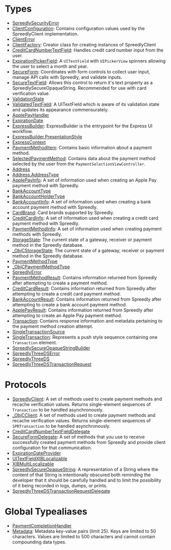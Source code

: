 # Types

  - [SpreedlySecurityError](/reference/ios/SpreedlySecurityError)
  - [ClientConfiguration](/reference/ios/ClientConfiguration):
    Contains configuration values used by the SpreedlyClient implementation.
  - [ClientError](/reference/ios/ClientError)
  - [ClientFactory](/reference/ios/ClientFactory):
    Creator class for creating instances of SpreedlyClient
  - [CreditCardNumberTextField](/reference/ios/CreditCardNumberTextField):
    Handles credit card number input from the user.
  - [ExpirationPickerField](/reference/ios/ExpirationPickerField):
    A `UITextField` with `UIPickerView` spinners allowing the user to select a month and year.
  - [SecureForm](/reference/ios/SecureForm):
    Coordinates with form controls to collect user input, manage API calls with Spreedly, and validate inputs.
  - [SecureTextField](/reference/ios/SecureTextField):
    Allows this control to return it's text property as a SpreedlySecureOpaqueString.
    Recommended for use with card verification value.
  - [ValidationState](/reference/ios/ValidationState)
  - [ValidatedTextField](/reference/ios/ValidatedTextField):
    A UITextField which is aware of its validation state and updates its appearance commensurately.
  - [ApplePayHandler](/reference/ios/ApplePayHandler)
  - [ExpirationDate](/reference/ios/ExpirationDate)
  - [ExpressBuilder](/reference/ios/ExpressBuilder):
    ExpressBuilder is the entrypoint for the Express UI workflow.
  - [ExpressBuilder.PresentationStyle](/reference/ios/ExpressBuilder_PresentationStyle)
  - [ExpressContext](/reference/ios/ExpressContext)
  - [PaymentMethodItem](/reference/ios/PaymentMethodItem):
    Contains basic information about a payment method.
  - [SelectedPaymentMethod](/reference/ios/SelectedPaymentMethod):
    Contains data about the payment method selected by the user from the `PaymentSelectionViewController`.
  - [Address](/reference/ios/Address)
  - [Address.AddressType](/reference/ios/Address_AddressType)
  - [ApplePayInfo](/reference/ios/ApplePayInfo):
    A set of information used when creating an Apple Pay payment method with Spreedly.
  - [BankAccountType](/reference/ios/BankAccountType)
  - [BankAccountHolderType](/reference/ios/BankAccountHolderType)
  - [BankAccountInfo](/reference/ios/BankAccountInfo):
    A set of information used when creating a bank account payment method with Spreedly.
  - [CardBrand](/reference/ios/CardBrand):
    Card brands supported by Spreedly.
  - [CreditCardInfo](/reference/ios/CreditCardInfo):
    A set of information used when creating a credit card payment method with Spreedly.
  - [PaymentMethodInfo](/reference/ios/PaymentMethodInfo):
    A set of information used when creating payment methods with Spreedly.
  - [StorageState](/reference/ios/StorageState):
    The current state of a gateway, receiver or payment method in the Spreedly database.
  - [\_ObjCStorageState](/reference/ios/_ObjCStorageState):
    The current state of a gateway, receiver or payment method in the Spreedly database.
  - [PaymentMethodType](/reference/ios/PaymentMethodType)
  - [\_ObjCPaymentMethodType](/reference/ios/_ObjCPaymentMethodType)
  - [SpreedlyError](/reference/ios/SpreedlyError)
  - [PaymentMethodResult](/reference/ios/PaymentMethodResult):
    Contains information returned from Spreedly after attempting to create a payment method.
  - [CreditCardResult](/reference/ios/CreditCardResult):
    Contains information returned from Spreedly after attempting to create a credit card payment method.
  - [BankAccountResult](/reference/ios/BankAccountResult):
    Contains information returned from Spreedly after attempting to create a bank account payment method.
  - [ApplePayResult](/reference/ios/ApplePayResult):
    Contains information returned from Spreedly after attempting to create an Apple Pay payment method.
  - [Transaction](/reference/ios/Transaction):
    Contains response information and metadata pertaining to the payment method creation attempt.
  - [SingleTransactionSource](/reference/ios/SingleTransactionSource)
  - [SingleTransaction](/reference/ios/SingleTransaction):
    Represents a push style sequence containing one `Transaction` element.
  - [SpreedlySecureOpaqueStringBuilder](/reference/ios/SpreedlySecureOpaqueStringBuilder)
  - [SpreedlyThreeDSError](/reference/ios/SpreedlyThreeDSError)
  - [SpreedlyThreeDS](/reference/ios/SpreedlyThreeDS)
  - [SpreedlyThreeDSTransactionRequest](/reference/ios/SpreedlyThreeDSTransactionRequest)

# Protocols

  - [SpreedlyClient](/reference/ios/SpreedlyClient):
    A set of methods used to create payment methods and recache verification values.
    Returns single-element sequences of `Transaction` to be handled asynchronously.
  - [\_ObjCClient](/reference/ios/_ObjCClient):
    A set of methods used to create payment methods and recache verification values.
    Returns single-element sequences of `SPRTransaction` to be handled asynchronously.
  - [CreditCardNumberTextFieldDelegate](/reference/ios/CreditCardNumberTextFieldDelegate)
  - [SecureFormDelegate](/reference/ios/SecureFormDelegate):
    A set of methods that you use to receive successfully created payment methods from Spreedly and provide
    client configuration for that communication.
  - [ExpirationDateProvider](/reference/ios/ExpirationDateProvider)
  - [UITextFieldXIBLocalizable](/reference/ios/UITextFieldXIBLocalizable)
  - [XIBMultiLocalizable](/reference/ios/XIBMultiLocalizable)
  - [SpreedlySecureOpaqueString](/reference/ios/SpreedlySecureOpaqueString):
    A representation of a String where the content of that String is intentionally obscured both reminding the
    developer that it should be carefully handled and to limit the possibility of it being recorded in logs, dumps,
    or prints.
  - [SpreedlyThreeDSTransactionRequestDelegate](/reference/ios/SpreedlyThreeDSTransactionRequestDelegate)

# Global Typealiases

  - [PaymentCompletionHandler](/reference/ios/PaymentCompletionHandler)
  - [Metadata](/reference/ios/Metadata):
    Metadata key-value pairs (limit 25). Keys are limited to 50 characters.
    Values are limited to 500 characters and cannot contain compounding data types.
